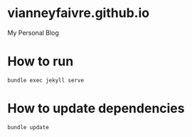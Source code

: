 # vianneyfaivre.github.io

My Personal Blog

# How to run

`bundle exec jekyll serve`

# How to update dependencies

`bundle update`
